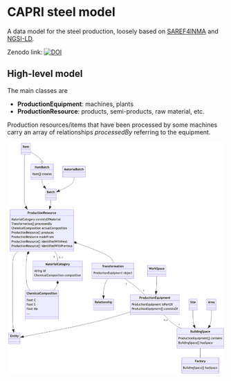 # CAPRI steel model

A data model for the steel production, loosely based on [SAREF4INMA](https://saref.etsi.org/saref4inma) and [NGSI-LD](https://www.etsi.org/deliver/etsi_gs/CIM/001_099/009/01.06.01_60/gs_CIM009v010601p.pdf).

Zenodo link: [![DOI](https://zenodo.org/badge/577774348.svg)](https://zenodo.org/badge/latestdoi/577774348)

## High-level model

The main classes are

 * **ProductionEquipment**: machines, plants
 * **ProductionResource**: products, semi-products, raw material, etc.
 
Production resources/items that have been processed by some machines carry an array of relationships *processedBy* referring to the equipment.

<img src="./docs/modelGeneric.png" alt="High-level class structure of the data model" style="width:900px;"/>


 
